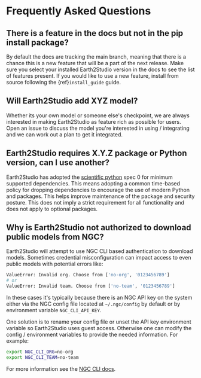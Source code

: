 # Frequently Asked Questions

## There is a feature in the docs but not in the pip install package?

By default the docs are tracking the main branch, meaning that there is a chance this is
a new feature that will be a part of the next release.
Make sure you select your installed Earth2Studio version in the docs to see the list of
features present.
If you would like to use a new feature, install from source following the
{ref}`install_guide` guide.

## Will Earth2Studio add XYZ model?

Whether its your own model or someone else's checkpoint, we are always interested in
making Earth2Studio as feature rich as possible for users.
Open an issue to discuss the model you're interested in using / integrating and we can
work out a plan to get it integrated.

## Earth2Studio requires X.Y.Z package or Python version, can I use another?

Earth2Studio has adopted the [scientific python](https://scientific-python.org/specs/)
spec 0 for minimum supported dependencies.
This means adopting a common time-based policy for dropping dependencies to encourage
the use of modern Python and packages.
This helps improve maintenance of the package and security posture.
This does not imply a strict requirement for all functionality and does not apply to
optional packages.

## Why is Earth2Studio not authorized to download public models from NGC?

Earth2Studio will attempt to use NGC CLI based authentication to download models.
Sometimes credential misconfiguration can impact access to even public models with
potential errors like:

```bash
ValueError: Invalid org. Choose from ['no-org', '0123456789']
# or
ValueError: Invalid team. Choose from ['no-team', '0123456789']
```

In these cases it's typically because there is an NGC API key on the system either via
the NGC config file located at `~/.ngc/config` by default or by environment variable
`NGC_CLI_API_KEY`.

One solution is to rename your config file or unset the API key environment variable so
Earth2Studio uses guest access.
Otherwise one can modify the config / environment variables to provide the needed
information.
For example:

```bash
export NGC_CLI_ORG=no-org
export NGC_CLI_TEAM=no-team
```

For more information see the [NGC CLI docs](https://docs.ngc.nvidia.com/cli/index.html).
